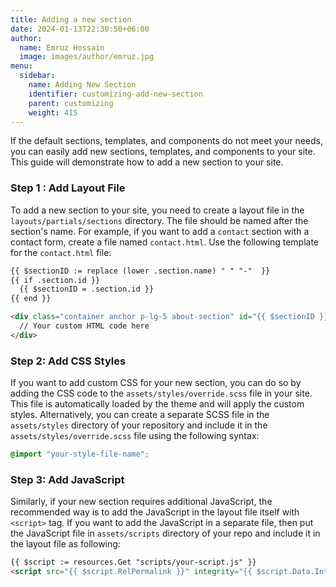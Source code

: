 ```yaml
---
title: Adding a new section
date: 2024-01-13T22:30:50+06:00
author:
  name: Emruz Hossain
  image: images/author/emruz.jpg
menu:
  sidebar:
    name: Adding New Section
    identifier: customizing-add-new-section
    parent: customizing
    weight: 415
---
```


If the default sections, templates, and components do not meet your needs, you can easily add new sections, templates, and components to your site. This guide will demonstrate how to add a new section to your site.

### Step 1 : Add Layout File

To add a new section to your site, you need to create a layout file in the `layouts/partials/sections` directory. The file should be named after the section's name. For example, if you want to add a `contact` section with a contact form, create a file named `contact.html`. Use the following template for the `contact.html` file:

```html
{{ $sectionID := replace (lower .section.name) " " "-"  }}
{{ if .section.id }}
  {{ $sectionID = .section.id }}
{{ end }}

<div class="container anchor p-lg-5 about-section" id="{{ $sectionID }}">
  // Your custom HTML code here
</div>
```

### Step 2: Add CSS Styles

If you want to add custom CSS for your new section, you can do so by adding the CSS code to the `assets/styles/override.scss` file in your site. This file is automatically loaded by the theme and will apply the custom styles. Alternatively, you can create a separate SCSS file in the `assets/styles` directory of your repository and include it in the `assets/styles/override.scss` file using the following syntax:

```scss
@import "your-style-file-name";
```

### Step 3: Add JavaScript

Similarly, if your new section requires additional JavaScript, the recommended way is to add the JavaScript in the layout file itself with `<script>` tag. If you want to add the JavaScript in a separate file, then put the JavaScript file in `assets/scripts` directory of your repo and include it in the layout file as following:

```html
{{ $script := resources.Get "scripts/your-script.js" }}
<script src="{{ $script.RelPermalink }}" integrity="{{ $script.Data.Integrity }}"></script>
```
